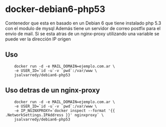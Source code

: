# docker-debian6-php53

Contenedor que esta en basado en un Debian 6 que tiene instalado php 5.3 con el modulo de mysql
Además tiene un servidor de correo postfix para el envio de mail.
Si se esta atras de un nginx-proxy utilizando una variable se puede ver la dirección IP origen

## Uso
```
	docker run -d -e MAIL_DOMAIN=ejemplo.com.ar \
	-e USER_ID=`id -u`-v `pwd`:/var/www \
	jsalvarredy/debian6-php53
```

## Uso detras de un nginx-proxy
```
	docker run -d -e MAIL_DOMAIN=ejemplo.com.ar \
	-e USER_ID=`id -u`-v `pwd`:/var/www \
	-e IP_NGINXPROXY=`docker inspect --format '{{ .NetworkSettings.IPAddress }}' nginxproxy` \
	jsalvarredy/debian6-php53
```

